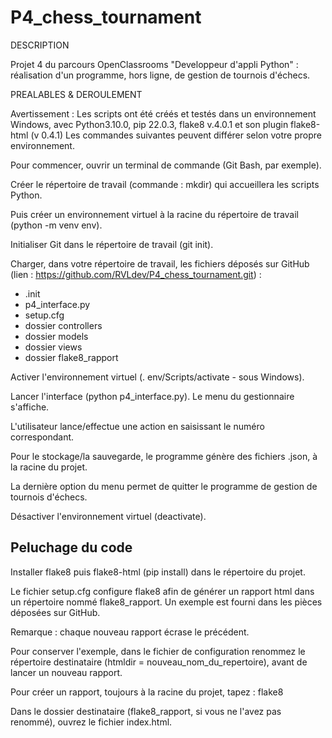 # P4_chess_tournament

DESCRIPTION

Projet 4 du parcours OpenClassrooms "Developpeur d'appli Python" : réalisation d'un programme, hors ligne, de gestion de tournois d'échecs.

PREALABLES & DEROULEMENT

Avertissement : Les scripts ont été créés et testés dans un environnement Windows, avec Python3.10.0, 
pip 22.0.3, flake8 v.4.0.1 et son plugin flake8-html (v 0.4.1)
Les commandes suivantes peuvent différer selon votre propre environnement.

Pour commencer, ouvrir un terminal de commande (Git Bash, par exemple).

Créer le répertoire de travail (commande : mkdir) qui accueillera les scripts Python.

Puis créer un environnement virtuel à la racine du répertoire de travail (python -m venv env).

Initialiser Git dans le répertoire de travail (git init).

Charger, dans votre répertoire de travail, les fichiers déposés sur GitHub 
(lien : https://github.com/RVLdev/P4_chess_tournament.git) :
- .init
- p4_interface.py
- setup.cfg
- dossier controllers
- dossier models
- dossier views
- dossier flake8_rapport

Activer l'environnement virtuel (. env/Scripts/activate - sous Windows).

Lancer l'interface (python p4_interface.py). Le menu du gestionnaire s'affiche.

L'utilisateur lance/effectue une action en saisissant le numéro correspondant.

Pour le stockage/la sauvegarde, le programme génère des fichiers .json, à la racine du projet.

La dernière option du menu permet de quitter le programme de gestion de tournois d'échecs.

Désactiver l'environnement virtuel (deactivate).

Peluchage du code
-----------------
Installer flake8 puis flake8-html (pip install) dans le répertoire du projet.

Le fichier setup.cfg configure flake8 afin de générer un rapport html dans un répertoire nommé flake8_rapport.
Un exemple est fourni dans les pièces déposées sur GitHub.

Remarque : chaque nouveau rapport écrase le précédent. 

Pour conserver l'exemple, dans le fichier de configuration renommez le répertoire destinataire (htmldir = nouveau_nom_du_repertoire), avant de lancer un nouveau rapport.

Pour créer un rapport, toujours à la racine du projet, tapez :  flake8

Dans le dossier destinataire (flake8_rapport, si vous ne l'avez pas renommé), ouvrez le fichier index.html.

